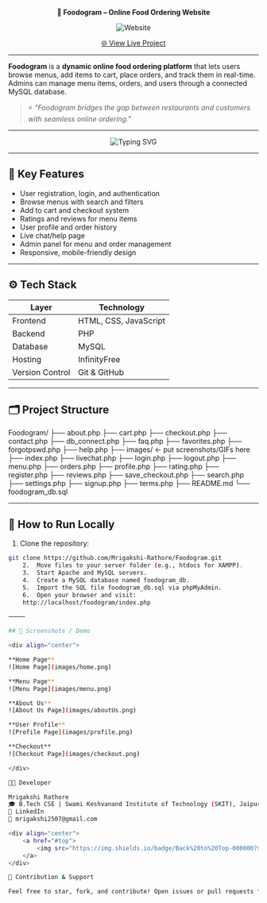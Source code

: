 <a name="top"></a>

<div align="center">

 **🍔 Foodogram – Online Food Ordering Website**

![Website](https://img.shields.io/badge/Online%20Food%20Ordering-Project-blue?style=for-the-badge)

[🌐 View Live Project](https://foodogram.infinityfreeapp.com)

</div>

---

**Foodogram** is a **dynamic online food ordering platform** that lets users browse menus, add items to cart, place orders, and track them in real-time. Admins can manage menu items, orders, and users through a connected MySQL database.

> ⚡ *"Foodogram bridges the gap between restaurants and customers with seamless online ordering."*

---

<div align="center">
  <img src="https://readme-typing-svg.herokuapp.com?font=Fira+Code&weight=600&size=24&duration=3000&pause=1000&color=00C853&center=true&vCenter=true&width=900&lines=Order+your+favorite+food+fast+and+easy!+🍕;Browse+menus+and+customize+orders+🥗;Track+your+order+live+🚀;Enjoy+a+delicious+experience+🍔" alt="Typing SVG" />
</div>

---

## 🧩 Key Features

- User registration, login, and authentication  
- Browse menus with search and filters  
- Add to cart and checkout system  
- Ratings and reviews for menu items  
- User profile and order history  
- Live chat/help page  
- Admin panel for menu and order management  
- Responsive, mobile-friendly design

---

## ⚙️ Tech Stack

| Layer      | Technology                     |
|----------- |--------------------------------|
| Frontend   | HTML, CSS, JavaScript           |
| Backend    | PHP                             |
| Database   | MySQL                           |
| Hosting    | InfinityFree                    |
| Version Control | Git & GitHub               |

---

## 🗂️ Project Structure

Foodogram/
├── about.php
├── cart.php
├── checkout.php
├── contact.php
├── db_connect.php
├── faq.php
├── favorites.php
├── forgotpswd.php
├── help.php
├── images/       ← put screenshots/GIFs here
├── index.php
├── livechat.php
├── login.php
├── logout.php
├── menu.php
├── orders.php
├── profile.php
├── rating.php
├── register.php
├── reviews.php
├── save_checkout.php
├── search.php
├── settings.php
├── signup.php
├── terms.php
├── README.md
└── foodogram_db.sql

---

## 🧠 How to Run Locally

1. Clone the repository:  
```bash
git clone https://github.com/Mrigakshi-Rathore/Foodogram.git
	2.	Move files to your server folder (e.g., htdocs for XAMPP).
	3.	Start Apache and MySQL servers.
	4.	Create a MySQL database named foodogram_db.
	5.	Import the SQL file foodogram_db.sql via phpMyAdmin.
	6.	Open your browser and visit:
    http://localhost/foodogram/index.php

⸻

## 📸 Screenshots / Demo

<div align="center">

**Home Page**  
![Home Page](images/home.png)

**Menu Page**  
![Menu Page](images/menu.png)

**About Us**  
![About Us Page](images/aboutUs.png)

**User Profile**  
![Profile Page](images/profile.png)

**Checkout**  
![Checkout Page](images/checkout.png)

</div>

🧑‍💻 Developer

Mrigakshi Rathore
🎓 B.Tech CSE | Swami Keshvanand Institute of Technology (SKIT), Jaipur
🔗 LinkedIn
📧 mrigakshi2507@gmail.com

<div align="center">
    <a href="#top">
        <img src="https://img.shields.io/badge/Back%20to%20Top-000000?style=for-the-badge&logo=github&logoColor=white" alt="Back to Top">
    </a>
</div>

🌟 Contribution & Support

Feel free to star, fork, and contribute! Open issues or pull requests for bugs, features, or UI improvements. Let’s make Foodogram even better! 🍔